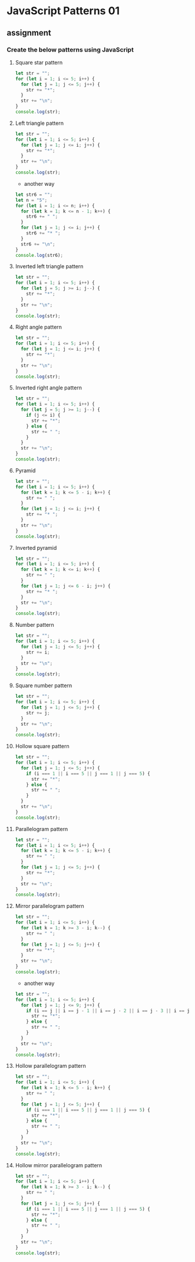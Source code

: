 # JavaScript Patterns 01

## assignment

### Create the below patterns using JavaScript

1.  Square star pattern

    ```js
    let str = "";
    for (let i = 1; i <= 5; i++) {
      for (let j = 1; j <= 5; j++) {
        str += "*";
      }
      str += "\n";
    }
    console.log(str);
    ```

2.  Left triangle pattern

    ```js
    let str = "";
    for (let i = 1; i <= 5; i++) {
      for (let j = 1; j <= i; j++) {
        str += "*";
      }
      str += "\n";
    }
    console.log(str);
    ```

    - another way

    ```js
    let str6 = "";
    let n = "5";
    for (let i = 1; i <= n; i++) {
      for (let k = 1; k <= n - 1; k++) {
        str6 += " ";
      }
      for (let j = 1; j <= i; j++) {
        str6 += "* ";
      }
      str6 += "\n";
    }
    console.log(str6);
    ```

3.  Inverted left triangle pattern

    ```js
    let str = "";
    for (let i = 1; i <= 5; i++) {
      for (let j = 5; j >= i; j--) {
        str += "*";
      }
      str += "\n";
    }
    console.log(str);
    ```

4.  Right angle pattern

    ```js
    let str = "";
    for (let i = 1; i <= 5; i++) {
      for (let j = 1; j <= i; j++) {
        str += "*";
      }
      str += "\n";
    }
    console.log(str);
    ```

5.  Inverted right angle pattern

    ```js
    let str = "";
    for (let i = 1; i <= 5; i++) {
      for (let j = 5; j >= 1; j--) {
        if (j <= i) {
          str += "*";
        } else {
          str += " ";
        }
      }
      str += "\n";
    }
    console.log(str);
    ```

6.  Pyramid

    ```js
    let str = "";
    for (let i = 1; i <= 5; i++) {
      for (let k = 1; k <= 5 - i; k++) {
        str += " ";
      }
      for (let j = 1; j <= i; j++) {
        str += "* ";
      }
      str += "\n";
    }
    console.log(str);
    ```

7.  Inverted pyramid

    ```js
    let str = "";
    for (let i = 1; i <= 5; i++) {
      for (let k = 1; k <= i; k++) {
        str += " ";
      }
      for (let j = 1; j <= 6 - i; j++) {
        str += "* ";
      }
      str += "\n";
    }
    console.log(str);
    ```

8.  Number pattern

    ```js
    let str = "";
    for (let i = 1; i <= 5; i++) {
      for (let j = 1; j <= 5; j++) {
        str += i;
      }
      str += "\n";
    }
    console.log(str);
    ```

9.  Square number pattern

    ```js
    let str = "";
    for (let i = 1; i <= 5; i++) {
      for (let j = 1; j <= 5; j++) {
        str += j;
      }
      str += "\n";
    }
    console.log(str);
    ```

10. Hollow square pattern

    ```js
    let str = "";
    for (let i = 1; i <= 5; i++) {
      for (let j = 1; j <= 5; j++) {
        if (i === 1 || i === 5 || j === 1 || j === 5) {
          str += "*";
        } else {
          str += " ";
        }
      }
      str += "\n";
    }
    console.log(str);
    ```

11. Parallelogram pattern

    ```js
    let str = "";
    for (let i = 1; i <= 5; i++) {
      for (let k = 1; k <= 5 - i; k++) {
        str += " ";
      }
      for (let j = 1; j <= 5; j++) {
        str += "*";
      }
      str += "\n";
    }
    console.log(str);
    ```

12. Mirror parallelogram pattern

    ```js
    let str = "";
    for (let i = 1; i <= 5; i++) {
      for (let k = 1; k >= 3 - i; k--) {
        str += " ";
      }
      for (let j = 1; j <= 5; j++) {
        str += "*";
      }
      str += "\n";
    }
    console.log(str);
    ```

    - another way

    ```js
    let str = "";
    for (let i = 1; i <= 5; i++) {
      for (let j = 1; j <= 9; j++) {
        if (i == j || i == j - 1 || i == j - 2 || i == j - 3 || i == j - 4) {
          str += "*";
        } else {
          str += " ";
        }
      }
      str += "\n";
    }
    console.log(str);
    ```

13. Hollow parallelogram pattern

    ```js
    let str = "";
    for (let i = 1; i <= 5; i++) {
      for (let k = 1; k <= 5 - i; k++) {
        str += " ";
      }
      for (let j = 1; j <= 5; j++) {
        if (i === 1 || i === 5 || j === 1 || j === 5) {
          str += "*";
        } else {
          str += " ";
        }
      }
      str += "\n";
    }
    console.log(str);
    ```

14. Hollow mirror parallelogram pattern

    ```js
    let str = "";
    for (let i = 1; i <= 5; i++) {
      for (let k = 1; k >= 3 - i; k--) {
        str += " ";
      }
      for (let j = 1; j <= 5; j++) {
        if (i === 1 || i === 5 || j === 1 || j === 5) {
          str += "*";
        } else {
          str += " ";
        }
      }
      str += "\n";
    }
    console.log(str);
    ```
